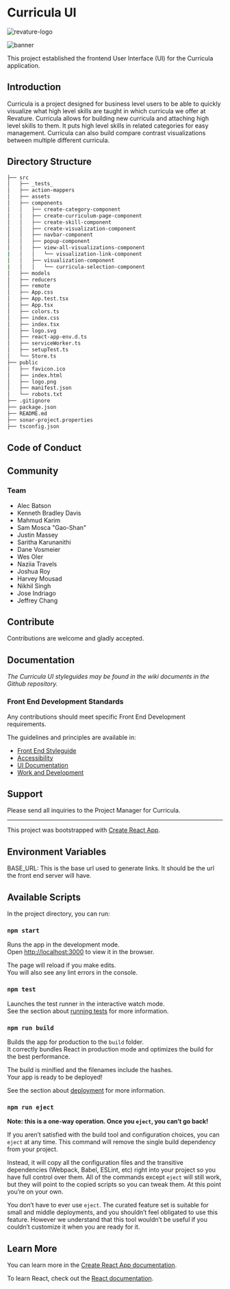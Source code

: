 # Curricula UI

![revature-logo](../assets/revature-logo-600x219.png "Logo")

![banner](../assets/curricula-banner.png "Banner")

This project established the frontend User Interface (UI) for the Curricula application.

## Introduction

Curricula is a project designed for business level users to be able to quickly visualize what high level skills are taught in which curricula we offer at Revature. Curricula allows for building new curricula and attaching high level skills to them. It puts high level skills in related categories for easy management. Curricula can also build compare contrast visualizations between multiple different curricula.

## Directory Structure

```bash
├── src
│   ├── _tests_
│   ├── action-mappers
│   ├── assets
│   ├── components
│   │   ├── create-category-component
│   │   ├── create-curriculum-page-component
│   │   ├── create-skill-component
│   │   ├── create-visualization-component
│   │   ├── navbar-component
│   │   ├── popup-component
│   │   ├── view-all-visualizations-component
|   │   │   └── visualization-link-component
│   │   ├── visualization-component
|   │   │   └── curricula-selection-component
│   ├── models
│   ├── reducers
│   ├── remote
│   ├── App.css
│   ├── App.test.tsx
│   ├── App.tsx
│   ├── colors.ts
│   ├── index.css
│   ├── index.tsx
│   ├── logo.svg
│   ├── react-app-env.d.ts
│   ├── serviceWorker.ts
│   ├── setupTest.ts
│   └── Store.ts
├── public
│   ├── favicon.ico
│   ├── index.html
│   ├── logo.png
│   ├── manifest.json
│   └── robots.txt
├── .gitignore
├── package.json
├── README.md
├── sonar-project.properties
├── tsconfig.json

```

## Code of Conduct

## Community

### Team

+ Alec Batson
+ Kenneth Bradley Davis
+ Mahmud Karim
+ Sam Mosca "Gao-Shan"
+ Justin  Massey
+ Saritha Karunanithi
+ Dane Vosmeier
+ Wes Oler
+ Naziia Travels
+ Joshua Roy
+ Harvey Mousad
+ Nikhil Singh
+ Jose Indriago
+ Jeffrey Chang

## Contribute

Contributions are welcome and gladly accepted.

## Documentation

*The Curricula UI styleguides may be found in the wiki documents in the Github repository.*

### Front End Development Standards

Any contributions should meet specific Front End Development requirements.

The guidelines and principles are available in:

+ [Front End Styleguide](https://github.com/revaturelabs/Curricula-UI/wiki/Styleguide:-Front-End)
+ [Accessibility](https://github.com/revaturelabs/Curricula-UI/wiki/Styleguide:-Accessibility)
+ [UI Documentation](https://github.com/revaturelabs/Curricula-UI/wiki/Styleguide:-UI-Documentation)
+ [Work and Development](https://github.com/revaturelabs/Curricula-UI/wiki/Styleguide:-Work-and-Development)

## Support

Please send all inquiries to the Project Manager for Curricula.

---

This project was bootstrapped with [Create React App](https://github.com/facebook/create-react-app).

## Environment Variables

BASE_URL: This is the base url used to generate links. It should be the url the front end server will have.

## Available Scripts

In the project directory, you can run:

### `npm start`

Runs the app in the development mode.<br />
Open [http://localhost:3000](http://localhost:3000) to view it in the browser.

The page will reload if you make edits.<br />
You will also see any lint errors in the console.

### `npm test`

Launches the test runner in the interactive watch mode.<br />
See the section about [running tests](https://facebook.github.io/create-react-app/docs/running-tests) for more information.

### `npm run build`

Builds the app for production to the `build` folder.<br />
It correctly bundles React in production mode and optimizes the build for the best performance.

The build is minified and the filenames include the hashes.<br />
Your app is ready to be deployed!

See the section about [deployment](https://facebook.github.io/create-react-app/docs/deployment) for more information.

### `npm run eject`

**Note: this is a one-way operation. Once you `eject`, you can’t go back!**

If you aren’t satisfied with the build tool and configuration choices, you can `eject` at any time. This command will remove the single build dependency from your project.

Instead, it will copy all the configuration files and the transitive dependencies (Webpack, Babel, ESLint, etc) right into your project so you have full control over them. All of the commands except `eject` will still work, but they will point to the copied scripts so you can tweak them. At this point you’re on your own.

You don’t have to ever use `eject`. The curated feature set is suitable for small and middle deployments, and you shouldn’t feel obligated to use this feature. However we understand that this tool wouldn’t be useful if you couldn’t customize it when you are ready for it.

## Learn More

You can learn more in the [Create React App documentation](https://facebook.github.io/create-react-app/docs/getting-started).

To learn React, check out the [React documentation](https://reactjs.org/).
